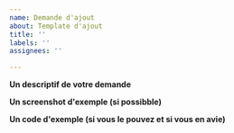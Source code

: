 ```yaml
---
name: Demande d'ajout
about: Template d'ajout
title: ''
labels: ''
assignees: ''

---
```


**Un descriptif de votre demande**


**Un screenshot d'exemple (si possibble)**


**Un code d'exemple (si vous le pouvez et si vous en avie)**
